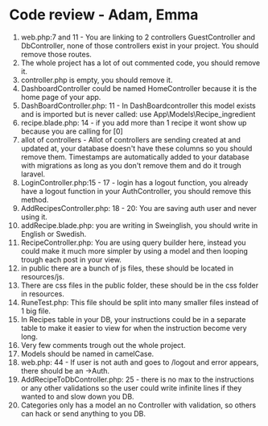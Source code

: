 
# Code review - Adam, Emma

1. web.php:7 and 11 - You are linking to 2 controllers GuestController and DbController, none of those controllers exist in your project. You should remove those routes.
2. The whole project has a lot of out commented code, you should remove it.
3. controller.php is empty, you should remove it.
4. DashboardController could be named HomeController because it is the home page of your app.
5. DashBoardController.php: 11 - In DashBoardcontroller this model exists and is imported but is never called: use App\Models\Recipe_ingredient
6. recipe.blade.php: 14 - if you add more than 1 recipe it wont show up because you are calling for [0]
7. allot of controllers - Allot of controllers are sending created at and updated at, your database doesn't have these columns so you should remove them. Timestamps are automatically added to your database with migrations as long as you don't remove them and do it trough laravel.
8. LoginController.php:15 - 17 - login has a logout function, you already have a logout function in your AuthController, you should remove this method.
9. AddRecipesController.php: 18 - 20: You are saving auth user and never using it.
10. addRecipe.blade.php: you are writing in Sweinglish, you should write in English or Swedish.
11. RecipeController.php: You are using query builder here, instead you could make it much more simpler by using a model and then looping trough each post in your view.
12. in public there are a bunch of js files, these should be located in resources/js.
13. There are css files in the public folder, these should be in the css folder in resources.
14. RuneTest.php: This file should be split into many smaller files instead of 1 big file.
15. In Recipes table in your DB, your instructions could be in a separate table to make it easier to view for when the instruction become very long.
16. Very few comments trough out the whole project.
17. Models should be named in camelCase.
18. web.php: 44 - If user is not auth and goes to /logout and error appears, there should be an ->Auth.
19. AddRecipeToDbController.php: 25 - there is no max to the instructions or any other validations so the user could write infinite lines if they wanted to and slow down you DB.
20. Categories only has a model an no Controller with validation, so others can hack or send anything to you DB.
